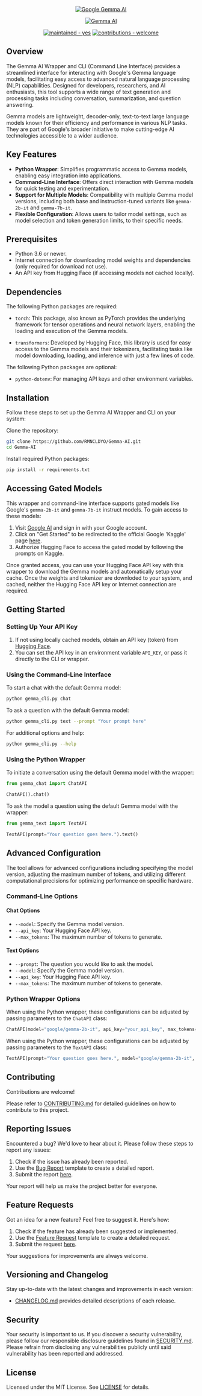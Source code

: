 <p align="center">
    <a href="https://ai.google.dev/gemma/" title="Go to Gemma homepage">
        <img src="https://img.shields.io/badge/Google%20Gemma%20AI-45a5ff?style=for-the-badge&logo=googlebard&logoColor=fff" alt="Google Gemma AI">
    </a>
</p>

<p align="center">
    <a href="https://github.com/RMNCLDYO/Gemma-AI" title="Go to repo">
        <img src="https://img.shields.io/badge/dynamic/json?style=for-the-badge&label=Gemma+AI&query=version&url=https%3A%2F%2Fraw.githubusercontent.com%2FRMNCLDYO%2FGemma-AI%2Fmain%2F.github%2Fversion.json" alt="Gemma AI">
    </a>
</p>

<p align="center">
    <a href=".github/CHANGELOG.md" title="Go to changelog"><img src="https://img.shields.io/badge/maintained-yes-2ea44f?style=for-the-badge" alt="maintained - yes"></a>
    <a href=".github/CONTRIBUTING.md" title="Go to contributions doc"><img src="https://img.shields.io/badge/contributions-welcome-2ea44f?style=for-the-badge" alt="contributions - welcome"></a>
</p>

## Overview

The Gemma AI Wrapper and CLI (Command Line Interface) provides a streamlined interface for interacting with Google's Gemma language models, facilitating easy access to advanced natural language processing (NLP) capabilities. Designed for developers, researchers, and AI enthusiasts, this tool supports a wide range of text generation and processing tasks including conversation, summarization, and question answering.

Gemma models are lightweight, decoder-only, text-to-text large language models known for their efficiency and performance in various NLP tasks. They are part of Google's broader initiative to make cutting-edge AI technologies accessible to a wider audience.

## Key Features

- **Python Wrapper**: Simplifies programmatic access to Gemma models, enabling easy integration into applications.
- **Command-Line Interface**: Offers direct interaction with Gemma models for quick testing and experimentation.
- **Support for Multiple Models**: Compatibility with multiple Gemma model versions, including both base and instruction-tuned variants like `gemma-2b-it` and `gemma-7b-it`.
- **Flexible Configuration**: Allows users to tailor model settings, such as model selection and token generation limits, to their specific needs.

## Prerequisites

- Python 3.6 or newer.
- Internet connection for downloading model weights and dependencies (only required for download not use).
- An API key from Hugging Face (if accessing models not cached locally).

## Dependencies
The following Python packages are required:
- `torch`: This package, also known as PyTorch provides the underlying framework for tensor operations and neural network layers, enabling the loading and execution of the Gemma models.

- `transformers`: Developed by Hugging Face, this library is used for easy access to the Gemma models and their tokenizers, facilitating tasks like model downloading, loading, and inference with just a few lines of code.

The following Python packages are optional:
- `python-dotenv`: For managing API keys and other environment variables.

## Installation
Follow these steps to set up the Gemma AI Wrapper and CLI on your system:

Clone the repository:
```bash
git clone https://github.com/RMNCLDYO/Gemma-AI.git
cd Gemma-AI
```

Install required Python packages:
```bash
pip install -r requirements.txt
```

## Accessing Gated Models

This wrapper and command-line interface supports gated models like Google's `gemma-2b-it` and `gemma-7b-it` instruct models. To gain access to these models:

1. Visit [Google AI](https://ai.google.dev/gemma/) and sign in with your Google account.
2. Click on "Get Started" to be redirected to the official Google 'Kaggle' page [here](https://www.kaggle.com/models/google/gemma).
3. Authorize Hugging Face to access the gated model by following the prompts on Kaggle.

Once granted access, you can use your Hugging Face API key with this wrapper to download the Gemma models and automatically setup your cache. Once the weights and tokenizer are downloded to your system, and cached, neither the Hugging Face API key or Internet connection are required.

## Getting Started

### Setting Up Your API Key

1. If not using locally cached models, obtain an API key (token) from [Hugging Face](https://huggingface.co/settings/tokens).
2. You can set the API key in an environment variable `API_KEY`, or pass it directly to the CLI or wrapper.

### Using the Command-Line Interface

To start a chat with the default Gemma model:
```bash
python gemma_cli.py chat
```

To ask a question with the default Gemma model:
```bash
python gemma_cli.py text --prompt "Your prompt here"
```

For additional options and help:
```bash
python gemma_cli.py --help
```

### Using the Python Wrapper

To initiate a conversation using the default Gemma model with the wrapper:
```python
from gemma_chat import ChatAPI

ChatAPI().chat()
```

To ask the model a question using the default Gemma model with the wrapper:
```python
from gemma_text import TextAPI

TextAPI(prompt="Your question goes here.").text()
```

## Advanced Configuration

The tool allows for advanced configurations including specifying the model version, adjusting the maximum number of tokens, and utilizing different computational precisions for optimizing performance on specific hardware.

### Command-Line Options

#### Chat Options
- `--model`: Specify the Gemma model version.
- `--api_key`: Your Hugging Face API key.
- `--max_tokens`: The maximum number of tokens to generate.

#### Text Options
- `--prompt`: The question you would like to ask the model.
- `--model`: Specify the Gemma model version.
- `--api_key`: Your Hugging Face API key.
- `--max_tokens`: The maximum number of tokens to generate.

### Python Wrapper Options

When using the Python wrapper, these configurations can be adjusted by passing parameters to the `ChatAPI` class:

```python
ChatAPI(model="google/gemma-2b-it", api_key="your_api_key", max_tokens=150)
```

When using the Python wrapper, these configurations can be adjusted by passing parameters to the `TextAPI` class:

```python
TextAPI(prompt="Your question goes here.", model="google/gemma-2b-it", api_key="your_api_key", max_tokens=150)
```

## Contributing
Contributions are welcome!

Please refer to [CONTRIBUTING.md](.github/CONTRIBUTING.md) for detailed guidelines on how to contribute to this project.

## Reporting Issues
Encountered a bug? We'd love to hear about it. Please follow these steps to report any issues:

1. Check if the issue has already been reported.
2. Use the [Bug Report](.github/ISSUE_TEMPLATE/bug_report.md) template to create a detailed report.
3. Submit the report [here](https://github.com/RMNCLDYO/Gemini-AI-Wrapper-and-CLI/issues).

Your report will help us make the project better for everyone.

## Feature Requests
Got an idea for a new feature? Feel free to suggest it. Here's how:

1. Check if the feature has already been suggested or implemented.
2. Use the [Feature Request](.github/ISSUE_TEMPLATE/feature_request.md) template to create a detailed request.
3. Submit the request [here](https://github.com/RMNCLDYO/Gemini-AI-Wrapper-and-CLI/issues).

Your suggestions for improvements are always welcome.

## Versioning and Changelog
Stay up-to-date with the latest changes and improvements in each version:

- [CHANGELOG.md](.github/CHANGELOG.md) provides detailed descriptions of each release.

## Security
Your security is important to us. If you discover a security vulnerability, please follow our responsible disclosure guidelines found in [SECURITY.md](.github/SECURITY.md). Please refrain from disclosing any vulnerabilities publicly until said vulnerability has been reported and addressed.

## License
Licensed under the MIT License. See [LICENSE](LICENSE) for details.
